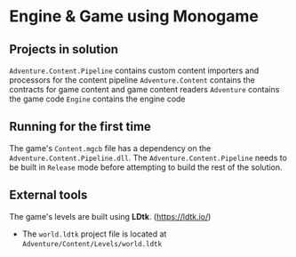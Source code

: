 # Engine & Game using Monogame

## Projects in solution

`Adventure.Content.Pipeline` contains custom content importers and processors for the content pipeline
`Adventure.Content` contains the contracts for game content and game content readers
`Adventure` contains the game code
`Engine` contains the engine code

## Running for the first time

The game's `Content.mgcb` file has a dependency on the `Adventure.Content.Pipeline.dll`. The `Adventure.Content.Pipeline` needs to be built in `Release` mode before attempting to build the rest of the solution.

## External tools

The game's levels are built using **LDtk**. (https://ldtk.io/)
- The `world.ldtk` project file is located at `Adventure/Content/Levels/world.ldtk`
 
